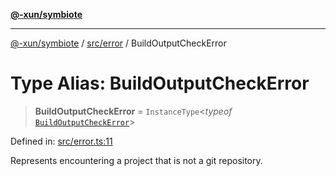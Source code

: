 [**@-xun/symbiote**](../../../README.md)

***

[@-xun/symbiote](../../../README.md) / [src/error](../README.md) / BuildOutputCheckError

# Type Alias: BuildOutputCheckError

> **BuildOutputCheckError** = `InstanceType`\<*typeof* [`BuildOutputCheckError`](../variables/BuildOutputCheckError.md)\>

Defined in: [src/error.ts:11](https://github.com/Xunnamius/symbiote/blob/feca973a0a29b4194f5e9720a5df04c799f6fa94/src/error.ts#L11)

Represents encountering a project that is not a git repository.
